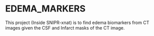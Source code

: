 # EDEMA_MARKERS
This project (Inside SNIPR-xnat) is to find edema biomarkers from CT images given the CSF and Infarct masks of the CT image.

